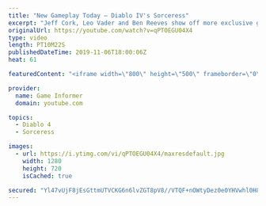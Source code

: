 ```yaml
---
title: "New Gameplay Today – Diablo IV's Sorceress"
excerpt: "Jeff Cork, Leo Vader and Ben Reeves show off more exclusive gameplay of Diablo IV, which can be viewed without commentary at ..."
originalUrl: https://youtube.com/watch?v=qPTOEGU04X4
type: video
length: PT10M22S
publishedDateTime: 2019-11-06T18:00:06Z
heat: 61

featuredContent: "<iframe width=\"800\" height=\"500\" frameborder=\"0\" src=\"https://www.youtube.com/embed/qPTOEGU04X4\" allow=\"accelerometer; autoplay; encrypted-media; gyroscope; picture-in-picture\" allowfullscreen></iframe>"

provider:
  name: Game Informer
  domain: youtube.com

topics:
  - Diablo 4
  - Sorceress

images:
  - url: https://i.ytimg.com/vi/qPTOEGU04X4/maxresdefault.jpg
    width: 1280
    height: 720
    isCached: true

secured: "Yl47vUjF8jEsGttmUTVCKG6n6lvZGT8pV8//VTQF+nOWtyDez0e0YHVwhl0H8m4fIEjWKuWE6Uk0NT2qBMlXcZRzD4xBJc8a6mL4CjFfRQKlI1a5vtB30erMwpXNd227n22LgbrhYT7NjKGLxGKuch2c7g/ApKiiXDKJ2OEKVFxTnIudYLrxkI2B4NMHPrPJ4/E5J2Y1jUPrU2RmSZPaXLt3gj3eut3JZefOnFe54nnvG4FweGdmK8y9Av2XXhhhSMiZsSuhNsjMPjJFIVC7DS8EPFPc3nKt13XdWEn4tNGN7VzL05jbKHGE5UBvWtSZWGc5fIVoVJpipJkphqIeMOIp5NqPQgwnC84bKvoA0EEQU+eXCjCFxJCzNzto8RjgYUzUG2tOHsRoID9NMxNp7rKh8OEKXiiSu3WgNh2UjT0v/inNf+sWQpv7M60MiSnl;MK/aiq7o/2az6UbL+ErMxA=="
---
```


